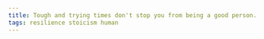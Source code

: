 ```yaml
---
title: Tough and trying times don't stop you from being a good person. 
tags: resilience stoicism human
---
```

